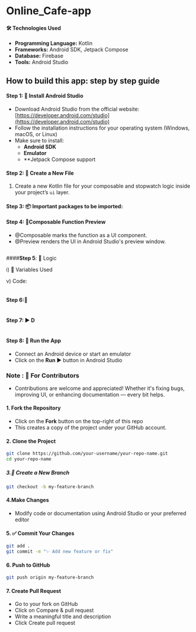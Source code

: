 # Online_Cafe-app

#### 🛠️ **Technologies Used**

- **Programming Language:** Kotlin  
- **Frameworks:** Android SDK, Jetpack Compose
- **Database:** Firebase 
- **Tools:** Android Studio  

## How to build this app: step by step guide

#### **Step 1**:  🧰 Install Android Studio
- Download Android Studio from the official website: [https://developer.android.com/studio](https://developer.android.com/studio)
- Follow the installation instructions for your operating system (Windows, macOS, or Linux)
- Make sure to install:
  -  **Android SDK**
  -   **Emulator**
  -    **Jetpack Compose support

#### **Step 2**: 📁 Create a New File
1. Create a new Kotlin file for your composable and stopwatch logic inside your project’s `ui` layer.

#### **Step 3**:  📦 Important packages to be imported:


#### **Step 4**: 🧩Composable Function Preview
- @Composable marks the function as a UI component.
- @Preview renders the UI in Android Studio's preview window.
```

```

####**Step 5**: 🧠 Logic

i) 🔢 Variables Used


v) Code:
``` Kotlin

```
#### **Step 6**:🧮

``` Kotlin

```

#### **Step 7**: ▶️ D
  
``` Kotlin

```


#### **Step 8**: 📱 Run the App

- Connect an Android device or start an emulator  
- Click on the **Run** ▶️ button in Android Studio
### Note : 🤝 For Contributors
- Contributions are welcome and appreciated! Whether it's fixing bugs, improving UI, or enhancing documentation — every bit helps.

#### 1. **Fork the Repository**
   - Click on the **Fork** button on the top-right of this repo
   - This creates a copy of the project under your GitHub account.
     
#### 2. Clone the Project
```bash
git clone https://github.com/your-username/your-repo-name.git
cd your-repo-name
```
##### 3.🔁 Create a New Branch

```bash
git checkout -b my-feature-branch
```
#### 4.Make Changes
- Modify code or documentation using Android Studio or your preferred editor

#### 5. ✅ Commit Your Changes
```bash
git add .
git commit -m "✨ Add new feature or fix"
```
#### 6. Push to GitHub
```bash
git push origin my-feature-branch
```
#### 7. Create Pull Request
- Go to your fork on GitHub
- Click on Compare & pull request
- Write a meaningful title and description
- Click Create pull request
